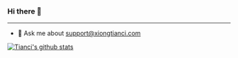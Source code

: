 ### Hi there 👋
---
- 💬 Ask me about support@xiongtianci.com


[![Tianci's github stats](https://github-readme-stats.vercel.app/api?username=tiancixiong&hide=contribs,prs&theme=vue)](https://github.com/anuraghazra/github-readme-stats)


<!--
**tiancixiong/tiancixiong** is a ✨ _special_ ✨ repository because its `README.md` (this file) appears on your GitHub profile.

Here are some ideas to get you started:

- 🔭 I’m currently working on ...
- 🌱 I’m currently learning ...
- 👯 I’m looking to collaborate on ...
- 🤔 I’m looking for help with ...
- 💬 Ask me about ...
- 📫 How to reach me: ...
- 😄 Pronouns: ...
- ⚡ Fun fact: ...
-->
